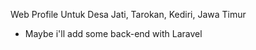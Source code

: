 Web Profile Untuk Desa Jati, Tarokan, Kediri, Jawa Timur

* Maybe i'll add some back-end with Laravel
